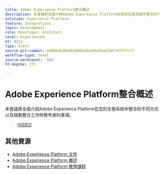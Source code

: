 ```yaml
---
title: Adobe Experience Platform整合概述
description: 本會議將全面介紹Adobe Experience Platform在您的生態系統中整合的不同方式以及規劃整合工作時應考慮的事項。
solution: Experience Platform
feature: Integrations
topic: Development
role: Developer, Architect
level: Experienced
kt: 9222
type: Event
source-git-commit: edd0bdb28a9b3d065a64a95af6a216b747577c77
workflow-type: tm+mt
source-wordcount: '102'
ht-degree: 27%

---
```


# Adobe Experience Platform整合概述

本會議將全面介紹Adobe Experience Platform在您的生態系統中整合的不同方式以及規劃整合工作時應考慮的事項。


>[!VIDEO](https://video.tv.adobe.com/v/337715/?quality=12&learn=on&hidetitle=true)

## 其他資源

- [Adobe Experience Platform 文件](https://experienceleague.adobe.com/docs/experience-platform.html)
- [Adobe Experience Platform 概述](https://experienceleague.adobe.com/docs/experience-platform/landing/home.html?lang=zh-Hant)
- [Adobe Experience Platform 教學課程](https://experienceleague.adobe.com/docs/platform-learn/tutorials/overview.html?lang=zh-Hant)
